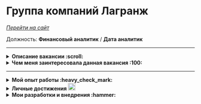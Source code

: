 # Группа компаний Лагранж

<a href="https://lagrangegroup.ru/" target="blank"><i>Перейти на сайт</i></a>

Должность: **Финансовый аналитик** / **Дата аналитик**
****
  
<details>
  <summary><b>Описание вакансии :scroll: </b></summary>
<br>

**Требования при трудоустройстве:**
- Финансовое, экономическое высшее образование
- Знание процесса бюджетирования, финансового анализа, принципов формирования управленческой отчетности (PL, Баланс, ДДС)
- Высокий уровень знания Ms Excel

**Требуемые навыки:**
- Умение работать с MS Office, в частности с Ms Excel
- Умение работать с большим объемом информации
- Сравнение внутригрупповых расчетов
- Анализ бюджета - план/факт
- Анализ финансовых показателей

**Обязанности:**
- ЦКП - подготовка **управленческой финансовой отчетности** в разрезе группы компаний
- **Контроль** за исполнением **бюджетов** компании
- Участие в **разработке мероприятий** по достижению финансовых целей компании
</details>

<details>
  <summary><b>Чем меня заинтересовала данная вакансия :100: </b></summary>
  
- Рабочий опыт:
    
    
    - Полное погружение во все процессы
    - Возможность влиять на важные решения
    - Разнообразие задач
    - Сотрудничество с разными подразделениями
- Личный интерес:
    
    
    - Возможность работать гибридно/полностью удалённо
    - Непосредственная близость офиса к дому
    - Полное отсутствие микроменеджмента
    - Молодое и адекватное руководство


</details>

---
<details>
  <summary><b>Мой опыт работы :heavy_check_mark: </b></summary>
<br>

<img align="left" src="https://user-images.githubusercontent.com/74038190/216656971-9a208a88-e6ad-4b7a-88eb-c410e4cf0e00.gif" width="130"/></a>
<p style="text" align="center";"<br> <b>Магистральные перевозки</b> и <b>нерудные перевозки / поставки (филиал СПб)</b>
<br>    Постоянное взаимодействие - <b> филиал МСК </b> и <b>филиал Воронеж</b> - нерудные перевозки / поставки </p>
<br>
<br>  
  
  **Участвую везде**, где только можно участвовать. 
  
  Вовлёчен практически во все аспекты жизнедеятельности компании, благодаря чему мне приходится **решать множество разнообразных и нестандартных задач**, выходящих за рамки основной операционной деятельности, описанной ниже. 

  Мои **обязанности** очень **разнообразны** – от оказания поддержки коллегам в решении повседневных вопросов до разработки и внедрения улучшений во внутренних процессах. Такой подход позволяет мне не только углублять свои знания и навыки, но и **оказывать значительное влияние на эффективность и развитие** всей нашей **команды**. Каждая внеоперационная задача - для меня не только интересный вызов, требующий креативного подхода и аналитического мышления, что стимулирует постоянное профессиональное развитие и рост, но еще и шанс внести **реальный вклад** в общее дело и оставить **свой след** в истории компании.
  
  В результате такого активного участия я не только становлюсь **ценным членом коллектива**, но и **приобретаю опыт**, который пригодится мне в дальнейшем профессиональном пути.


<details>
  <summary><b>Дополнительная информация</b></summary>
<br>
  <b>Еженедельные обязанности</b>

 -	Заполнение пробегов для КТГ на ежедневной основе по всем АК: загрузка пробегов для механиков, устранение ошибок, помощь в составлении КТГ;
 -	Разбор результатов прошлой недели по 2 АК: вставка данных, проверка корректности заполнения данных сотрудниками, устранение ошибок, разбор динамики топлива;
 -  Анализ затрат на топливо;
 -	Управленческая отчетность по 2 АК: проверка актуальности данных, вставка данных и план/факт анализ, подготовка шаблонов УО;
 -	Ведение План/Факта ТО: заполнение затрат механиков и разбор их затрат, проверка корректности данных, устранение ошибок;
 -	Большие заказ наряды: выгрузка высоких затрат за прошлую неделю, сравнение повторяющихся затрат в рамках одной единицы техники;
 -	Закупка деталей по всем ПТС: выгрузка купленных деталей ПТС - сравнение цен между регионами;
 -	Срез по результатам работы водителей: создание формы опроса, персональная рассылка, сбор итогов опроса;

<b>Обязанности по завершению месяца</b>
 <br>  
  
 - Управленческая отчётность по 2-ум филиалам
 - Расчёт премий сотрудникам по 2-ум филиалам
 - План / факт - анализ затрат на ТО и шины по завершению месяца (7 АК)
 - Участие в составлении и защите плана затрат на ТО и шины на следующий период (7 АК)
 - Подготовка / создание шаблонов на следующий период (все филиалы)
 - Опрос сотрудников на предмет помощи в контексте автоматизации

<b>С кем взаимодествую и кому помогаю</b>
 <br>  
- Учредители
- Директора
- Руководители филиалов
- Начальники автоколонн
- Главные механики
- Логисты
- Менеджеры
- Бухгалтеры
  
  > Проще перечислить, с кем я не взаимодействую :smile:

<b>В чём работаю</b>
 <br>  
  
- 1С: Предприятие 8.3 БИТ.Автотранспорт
- 1С: Предприятие 8.3 Автосервис
- 1С: Зарплата и управление персоналом
- Wialon
- Платон
- Cargorun
- Автодор
- OnlineGIBDD
- ЛК Wildberries
- Общие сетевые папки
- Взаимодействие с сотрудниками
</details>
</details>

<details>
  <summary><b>Личные достижения <img src="https://user-images.githubusercontent.com/74038190/216122069-5b8169d7-1d8e-4a13-b245-a8e4176c99f8.png" width=20></b></summary>


- **Умение общаться и показать себя.** По прошествии некоторого времени после трудоустройства, спросил своих коллег об их мнении по поводу меня.

  >_Я адекватно, скромно вошёл в коллектив и быстро начал проявлять себя с положительной стороны, показывая достойные результаты своей работы_
   
  Руководители оценили мой подход к работе и мои результаты. Именно поэтому, несмотря на то, что вакансия предполагала офисный характер работы, мне разрешили полностью работать удалённо. 
- **Старание всё автоматизировать.** Сотрудник, который работал до меня, практически всё делал руками. В своей работе я стараюсь свести это до минимума - только там, где это действительно нужно. Все мои файлы для отчётности построены на сложных формулах, что помогает экономить время и продуктивние работать. Меньше ручного труда - меньше ошибок из-за невнимательности.
- **Удобство работы с моими файлами.** Так как большинство моих шаблонов автоматизированы, руководители в любой момент могут использовать эти файлы, чтобы по мере надобности посмотреть интересующую их информацию, просто подставив актуальные данные (**ctrl + c** :arrow_right: **ctrl + v**)
- **Скорость работы.** Ко мне часто обращаются руководители за советами, с просьбами собрать ту или иную информацию или за оперативной помощью в решении какой-то проблемы.
Некоторые выдержки из сообщений:

  >  _У нас беда. Ты явно это сделаешь быстрее_

  > _У меня бы на это ушло пару часов. Ты сделал это за 5 минут_
  
  > _Мы раньше голову ломали, как это быстро и корректно вставить. Ты это сделал одной формулой_ 
- **Старание быть автономным.** Иногда происходят задержки в выполнениях поручений в связи с тем, что помимо меня для решения какой-то задачи требуется участние коллег. 
Могут возникать простои из-за человеческого фактора. Для решения подобных случаев получил доступ ко всем источникам и научился работать с ними, чтобы корректно и качественно предоставлять результаты.
- **Приятный визуал файлов.** Ещё в университете появилась привычка всё делать так, чтобы на это было приятно смотреть и чтобы с этим приятно было работать. Помимо автоматизации, учредителю понравилась и визуальная составляющая моих файлов, в результате чего мои шаблоны отчётов стали использоваться не только в тех филиалах, к которым относился я, но и во всех остальных.
- **Помощь коллегам.** Всегда стараюсь всем помогать по мере своей занятости. Неоднократно создавал шаблоны файлов, которые сокращали время и трудозатраты, благодаря которым сотрудники не сталкивались с рутиной.
- **Написание гайдов и обучение сотрудников.** Ко всем своим автоматизированным шаблонам для коллег всегда прописываю подробные инструкции со скриншотами, ссылками и всей необходимой информацией, за что получаю множество благодарностей. Так же пишу должностные гайды, к каждой отдельной задаче, которую я выполняю на регулярной основе. Из-за того, что я задействован во многих процессах компании и знаю функционал этих процессов, часто привлекаюсь для обучения новых сотрудников, записываю видео-уроки и провожу созвоны для решения непонятных вопросов.
 </details>

<details>
  <summary><b>Мои разработки и внедрения :hammer: </b></summary>
  <details>
   <summary><b>   1. Коэффициент технической готовности (КТГ) для отчётности механиков - <a href="https://docs.google.com/spreadsheets/d/1mHrKl_iBaaZnjqGvItpIAZzFpNx04ZBiZhzXh2ov42I/edit?gid=1950635377#gid=1950635377" target="blank"><i>пример файла</i></a></b></summary>
    <br>
    Руководство каждый день хочет видеть актуальную на сегодняшний день информацию по статусу техники по каждой АК.
    <br>Раньше механики каждое утро писали большим текстом сообщения в телеграмм-чат.
    <br>
    <br>
    <b>Что мне не понравилось в таком подходе:</b>
    <br>
    ❌ нет ретроспективы<br>
    ❌ тяжело собрать аналитику за длительный период<br>
    ❌ Информация быстро теряется в потоке сообщений<br>
    <br>
    <b>Благодаря моей разработке можно:</b>
    <br>
    ✅ Иметь удобную упорядоченную информацию<br>
    ✅ Видеть ретроспективные данные<br>
    ✅ Проследить динамику работы ТС по всем АК<br>
    ✅ Сократить время на написание поэм в чаты (текст для сообщения автоматически формируется по результатам заполнения формы)<br>
    <br>
    Рабочая версия файла включается в себя все 7 АК в одном месте, где параллельно все механики ведут свою работу независимо друг от друга. <br>
    Так же в рабочей версии присутствует лист общей сводки по всем АК по каждому дню.
  </details>

 <details>
   <summary><b>   2. Реестр ремонтов техники и замены колёс - <a href="место для ссылки" target="blank"><i>пример файла</i></a></b></summary>
  </details>
</details>
